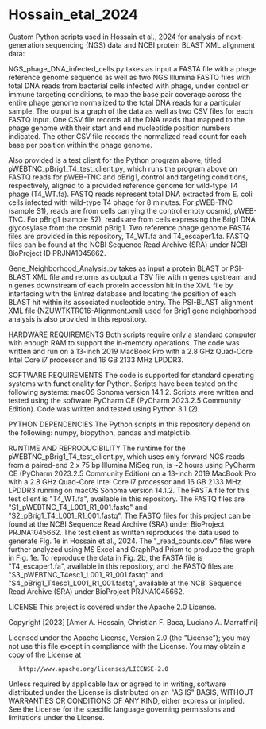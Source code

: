 # Hossain_etal_2024
Custom Python scripts used in Hossain et al., 2024 for analysis of next-generation sequencing (NGS) data and NCBI protein BLAST XML alignment data:

NGS_phage_DNA_infected_cells.py takes as input a FASTA file with a phage reference genome sequence as well as two NGS Illumina FASTQ files with total DNA reads from bacterial cells infected with phage, under control or immune targeting conditions, to map the base pair coverage across the entire phage genome normalized to the total DNA reads for a particular sample. The output is a graph of the data as well as two CSV files for each FASTQ input. One CSV file records all the DNA reads that mapped to the phage genome with their start and end nucleotide position numbers indicated. The other CSV file records the normalized read count for each base per position within the phage genome.

Also provided is a test client for the Python program above, titled pWEBTNC_pBrig1_T4_test_client.py, which runs the program above on FASTQ reads for pWEB-TNC and pBrig1, control and targeting conditions, respectively, aligned to a provided reference genome for wild-type T4 phage (T4_WT.fa). FASTQ reads represent total DNA extracted from E. coli cells infected with wild-type T4 phage for 8 minutes. For pWEB-TNC (sample S1), reads are from cells carrying the control empty cosmid, pWEB-TNC. For pBrig1 (sample S2), reads are from cells expressing the Brig1 DNA glycosylase from the cosmid pBrig1. Two reference phage genome FASTA files are provided in this repository, T4_WT.fa and T4_escaper1.fa. FASTQ files can be found at the NCBI Sequence Read Archive (SRA) under NCBI BioProject ID PRJNA1045662.

Gene_Neighborhood_Analysis.py takes as input a protein BLAST or PSI-BLAST XML file and returns as output a TSV file with n genes upstream and n genes downstream of each protein accession hit in the XML file by interfacing with the Entrez database and locating the position of each BLAST hit within its associated nucleotide entry. The PSI-BLAST alignment XML file (NZUWTKTR016-Alignment.xml) used for Brig1 gene neighborhood analysis is also provided in this repository.


HARDWARE REQUIREMENTS
Both scripts require only a standard computer with enough RAM to support the in-memory operations. The code was written and run on a 13-inch 2019 MacBook Pro with a 2.8 GHz Quad-Core Intel Core i7 processor and 16 GB 2133 MHz LPDDR3.


SOFTWARE REQUIREMENTS
The code is supported for standard operating systems with functionality for Python. Scripts have been tested on the following systems: macOS Sonoma version 14.1.2. Scripts were written and tested using the software PyCharm CE (PyCharm 2023.2.5 Community Edition). Code was written and tested using Python 3.1 (2).


PYTHON DEPENDENCIES
The Python scripts in this repository depend on the following: numpy, biopython, pandas and matplotlib.


RUNTIME AND REPRODUCIBILITY
The runtime for the pWEBTNC_pBrig1_T4_test_client.py, which uses only forward NGS reads from a paired-end 2 x 75 bp Illumina MiSeq run, is ~2 hours using PyCharm CE (PyCharm 2023.2.5 Community Edition) on a 13-inch 2019 MacBook Pro with a 2.8 GHz Quad-Core Intel Core i7 processor and 16 GB 2133 MHz LPDDR3 running on macOS Sonoma version 14.1.2. The FASTA file for this test client is "T4_WT.fa", available in this repository. The FASTQ files are "S1_pWEBTNC_T4_L001_R1_001.fastq" and "S2_pBrig1_T4_L001_R1_001.fastq". The FASTQ files for this project can be found at the NCBI Sequence Read Archive (SRA) under BioProject PRJNA1045662. The test client as written reproduces the data used to generate Fig. 1e in Hossain et al., 2024. The "_read_counts.csv" files were further analyzed using MS Excel and GraphPad Prism to produce the graph in Fig. 1e. To reproduce the data in Fig. 2b, the FASTA file is "T4_escaper1.fa", available in this repository, and the FASTQ files are "S3_pWEBTNC_T4esc1_L001_R1_001.fastq" and "S4_pBrig1_T4esc1_L001_R1_001.fastq", available at the NCBI Sequence Read Archive (SRA) under BioProject PRJNA1045662. 


LICENSE
This project is covered under the Apache 2.0 License.

 Copyright [2023] [Amer A. Hossain, Christian F. Baca, Luciano A. Marraffini]

   Licensed under the Apache License, Version 2.0 (the "License");
   you may not use this file except in compliance with the License.
   You may obtain a copy of the License at

       http://www.apache.org/licenses/LICENSE-2.0

   Unless required by applicable law or agreed to in writing, software
   distributed under the License is distributed on an "AS IS" BASIS,
   WITHOUT WARRANTIES OR CONDITIONS OF ANY KIND, either express or implied.
   See the License for the specific language governing permissions and
   limitations under the License.








